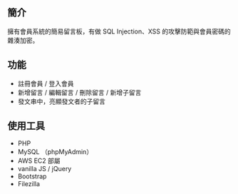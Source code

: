 ## 簡介

擁有會員系統的簡易留言板，有做 SQL Injection、XSS 的攻擊防範與會員密碼的雜湊加密。

## 功能

* 註冊會員 / 登入會員
* 新增留言 / 編輯留言 / 刪除留言 / 新增子留言
* 發文串中，亮顯發文者的子留言

## 使用工具

* PHP 
* MySQL （phpMyAdmin）
* AWS EC2 部屬
* vanilla JS / jQuery
* Bootstrap
* Filezilla